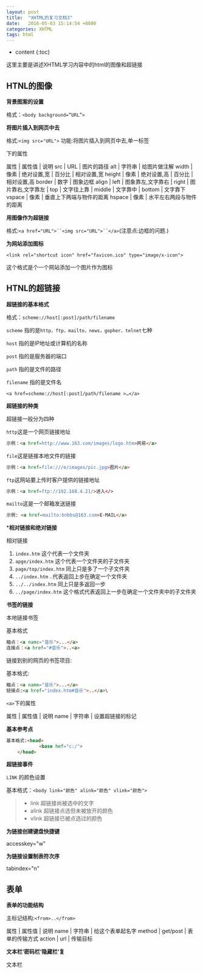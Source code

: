 ```yaml
---
layout: post
title:  "XHTML的复习文档3"
date:   2016-05-03 15:14:54 +0800
categories: XHTML
tags: html
---
```


* content
{:toc}

这里主要是讲述XHTML学习内容中的html的图像和超链接





## HTNL的图像

**背景图案的设置**

格式：`<body background=”URL”>`

**将图片插入到网页中去**

格式:`<img src="URL">`
			功能:将图片插入到网页中去,单一标签
			
<img>下的属性	

属性	|	属性值		|	说明
src 	|	URL			|	图片的路径
alt 	|	字符串		|    给图片做注解
width	|	像素		|	绝对设置,宽
		|	百分比		|	相对设置,宽
height	|	像素		|	绝对设置,高
		|	百分比		|	相对设置,高
border	|	数字		|	图象边框
align	|	left		|	图象靠左,文字靠右
		|	right		|    图片靠右,文字靠左
		|	top			|    文字往上靠
		|	middle		|    文字靠中
		|	bottom		|    文字靠下
vspace  |   像素		|	垂直上下两端与物件的距离
hspace  |   像素		|	水平左右两段与物件的距离				
	

**用图像作为超链接**

格式:`<a href="URL">``<img src="URL">``</a>`(注意点:边框的问题.)

**为网站添加图标**

`<link rel="shortcut icon" href="favicon.ico" type="image/x-icon">`

这个格式是个一个网站添加一个图片作为图标

## HTNL的超链接

**超链接的基本格式**

格式：`scheme://host[:post]/path/filename`

`scheme` 指的是`http，ftp，mailto，news，gopher，telnet`七种
	
`host` 指的是IP地址或计算机的名称

`post` 指的是服务器的端口

`path` 指的是文件的路径

`filename` 指的是文件名

`<a href=scheme://host[:post]/path/filename >…</a>`

**超链接的种类**

超链接一般分为四种


`http`这是一个网页链接地址

```html
示例：<a href=http://www.163.com/images/logo.htm>网易</a>
```

`file`这是链接本地文件的链接

```html
示例：<a href=file:///e/images/pic.jpg>图片</a>
```

`ftp`这网站要上传时客户提供的链接地址

```html
示例：<a href=ftp://192.168.4.21/>进入</>
```
`mailto`这是一个邮箱发送链接

```html
示例: <a href=mailto:bnbbs@163.com>E-MAIL</a>
```

***相对链接和绝对链接**

相对链接

1. `index.htm`					这个代表一个文件夹
2. `apge/index.htm`				这个代表一个文件夹的子文件夹
3. `page/top/index.htm`			同上只是多了一个子文件夹
4. `../index.htm`					..代表返回上步在确定一个文件夹
5. `../../index.htm`				同上只是多返回一步
6. `../page/index.htm`			这个格式代表返回上一步在确定一个文件夹中的子文件夹

**书签的链接**

本地链接书签

基本格式

```html
瞄点：<a namc="音乐">...</a>
连接点：<a href="#音乐">..<a>
```

链接到别的网页的书签项目:

基本格式:

```html
瞄点：<a name="音乐">...</a>
链接点:<a href="index.htm#音乐">..</a>\
```

`<a>`下的属性

属性	|		属性值		|		说明
name	|		字符串		|		设置超链接的标记

**基本参考点**

```html
基本格式:<head>
			<base hef="c:/">
	</head>
```

**超链接事件**

`LINK` 的颜色设置

基本格式：`<body link="颜色" alink="颜色" vlink="颜色">`

>* link 超链接尚被选中的文字
>* alink 超链接点选但未被放开的颜色
>* vlink 超链接已被点选过的颜色

**为链接创建键盘快捷键**

accesskey="w" 

**为链接设置制表符次序**

tabindex="n"

## 表单

**表单的功能结构**

主标记结构:`<from>..</from>`

属性		|	属性值		|		说明
name		|	字符串		|		给这个表单起名字
method		|	get/post	|		表单的传输方式
action		|	url			|		传输目标

**文本栏‘密码栏‘隐藏栏‘复**

文本栏










